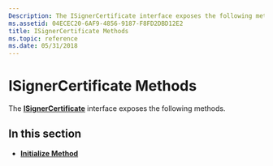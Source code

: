 ```yaml
---
Description: The ISignerCertificate interface exposes the following methods.
ms.assetid: 04ECEC20-6AF9-4856-9187-F8FD2DBD12E2
title: ISignerCertificate Methods
ms.topic: reference
ms.date: 05/31/2018
---
```


# ISignerCertificate Methods

The [**ISignerCertificate**](/windows/desktop/api/CertEnroll/nn-certenroll-isignercertificate) interface exposes the following methods.

## In this section

-   [**Initialize Method**](/windows/desktop/api/CertEnroll/nf-certenroll-isignercertificate-initialize)

 

 



